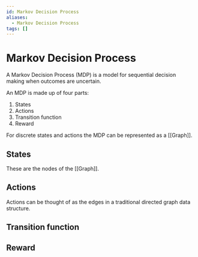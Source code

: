 ```yaml
---
id: Markov Decision Process
aliases:
  - Markov Decision Process
tags: []
---
```


# Markov Decision Process

A Markov Decision Process (MDP) is a model for sequential decision making when 
outcomes are uncertain.

An MDP is made up of four parts:
1. States
2. Actions
3. Transition function
4. Reward

For discrete states and actions the MDP can be represented as a [[Graph]].

## States

These are the nodes of the [[Graph]].

## Actions

Actions can be thought of as the edges in a traditional directed graph data
structure.

## Transition function

## Reward
